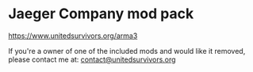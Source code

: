 # Jaeger Company mod pack

https://www.unitedsurvivors.org/arma3

If you're a owner of one of the included mods and would like it removed, please contact me at: contact@unitedsurvivors.org
